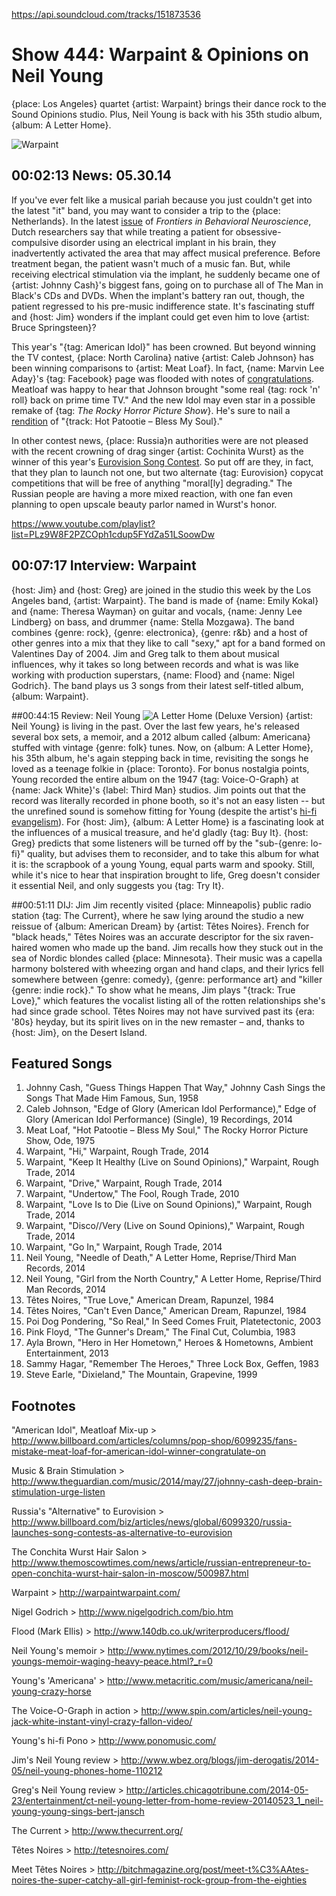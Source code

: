 

https://api.soundcloud.com/tracks/151873536

# Show 444: Warpaint & Opinions on Neil Young

{place: Los Angeles} quartet {artist: Warpaint} brings their dance rock to the Sound Opinions studio. Plus, Neil Young is back with his 35th studio album, {album: A Letter Home}. 

![Warpaint](http://static.soundopinions.org/images/2014/warpaint_web.jpg)

## 00:02:13 News: 05.30.14
If you've ever felt like a musical pariah because you just couldn't get into the latest "it" band, you may want to consider a trip to the {place: Netherlands}. In the latest [issue](http://journal.frontiersin.org/Journal/10.3389/fnbeh.2014.00152/full) of *Frontiers in Behavioral Neuroscience*, Dutch researchers say that while treating a patient for obsessive-compulsive disorder using an electrical implant in his brain, they inadvertently activated the area that may affect musical preference. Before treatment began, the patient wasn't much of a music fan. But, while receiving electrical stimulation via the implant, he suddenly became one of {artist: Johnny Cash}'s biggest fans, going on to purchase all of The Man in Black's CDs and DVDs. When the implant's battery ran out, though, the patient regressed to his pre-music indifference state. It's fascinating stuff and {host: Jim} wonders if the implant could get even him to love {artist: Bruce Springsteen}? 

This year's "{tag: American Idol}" has been crowned. But beyond winning the TV contest, {place: North Carolina} native {artist: Caleb Johnson} has been winning comparisons to {artist: Meat Loaf}. In fact, {name: Marvin Lee Aday}'s {tag: Facebook} page was flooded with notes of [congratulations](http://americanidolnet.com/meat-loaf-congratulates-american-idol-winner-caleb-johnson/). Meatloaf was happy to hear that Johnson brought "some real {tag: rock 'n' roll} back on prime time TV." And the new Idol may even star in a possible remake of {tag: *The Rocky Horror Picture Show*}. He's sure to nail a [rendition](https://www.youtube.com/watch?v=pMRl55U0eDw) of "{track: Hot Patootie – Bless My Soul}." 

In other contest news, {place: Russia}n authorities were are not pleased with the recent crowning of drag singer {artist: Cochinita Wurst} as the winner of this year's [Eurovision Song Contest](show/438). So put off are they, in fact, that they plan to launch not one, but two alternate {tag: Eurovision} copycat competitions that will be free of anything "moral[ly] degrading." The Russian people are having a more mixed reaction, with one fan even planning to open upscale beauty parlor named in Wurst's honor. 


https://www.youtube.com/playlist?list=PLz9W8F2PZCOph1cdup5FYdZa51LSoowDw

## 00:07:17 Interview: Warpaint
{host: Jim} and {host: Greg} are joined in the studio this week by the Los Angeles band, {artist: Warpaint}. The band is made of {name: Emily Kokal} and {name: Theresa Wayman} on guitar and vocals, {name: Jenny Lee Lindberg} on bass, and drummer {name: Stella Mozgawa}. The band combines {genre: rock}, {genre: electronica}, {genre: r&b} and a host of other genres into a mix that they like to call "sexy," apt for a band formed on Valentines Day of 2004. Jim and Greg talk to them about musical influences, why it takes so long between records and what is was like working with production superstars, {name: Flood} and {name: Nigel Godrich}. The band plays us 3 songs from their latest self-titled album, {album: Warpaint}. 


##00:44:15 Review: Neil Young
![A Letter Home (Deluxe Version)](http://assets.rollingstone.com/assets/images/album_review/a-letter-home-1399040723.jpg "147370/879440355")
{artist: Neil Young} is living in the past. Over the last few years, he's released several box sets, a memoir, and a 2012 album called {album: Americana} stuffed with vintage {genre: folk} tunes. Now, on {album: A Letter Home}, his 35th album, he's again stepping back in time, revisiting the songs he loved as a teenage folkie in {place: Toronto}. For bonus nostalgia points, Young recorded the entire album on the 1947 {tag: Voice-O-Graph} at {name: Jack White}'s {label: Third Man} studios. Jim points out that the record was literally recorded in phone booth, so it's not an easy listen -- but the unrefined sound is somehow fitting for Young (despite the artist's [hi-fi evangelism](http://mashable.com/2014/04/12/neil-young-pono-kickstarter/)). For {host: Jim}, {album: A Letter Home} is a fascinating look at the influences of a musical treasure, and he'd gladly {tag: Buy It}. {host: Greg} predicts that some listeners will be turned off by the "sub-{genre: lo-fi}" quality, but advises them to reconsider, and to take this album for what it is: the scrapbook of a young Young, equal parts warm and spooky. Still, while it's nice to hear that inspiration brought to life, Greg doesn't consider it essential Neil, and only suggests you {tag: Try It}.


##00:51:11 DIJ: Jim
Jim recently visited {place: Minneapolis} public radio station {tag: The Current}, where he saw lying around the studio a new reissue of {album: American Dream} by {artist: Têtes Noires}. French for "black heads," Têtes Noires was an accurate descriptor for the six raven-haired women who made up the band. Jim recalls how they stuck out in the sea of Nordic blondes called {place: Minnesota}. Their music was a capella harmony bolstered with wheezing organ and hand claps, and their lyrics fell somewhere between {genre: comedy}, {genre: performance art} and "killer {genre: indie rock}." To show what he means, Jim plays "{track: True Love}," which features the vocalist listing all of the rotten relationships she's had since grade school. Têtes Noires may not have survived past its {era: '80s} heyday, but its spirit lives on in the new remaster – and, thanks to {host: Jim}, on the Desert Island.

## Featured Songs
1. Johnny Cash, "Guess Things Happen That Way," Johnny Cash Sings the Songs That Made Him Famous, Sun, 1958
1. Caleb Johnson, "Edge of Glory (American Idol Performance)," Edge of Glory (American Idol Performance) (Single), 19 Recordings, 2014
1. Meat Loaf, "Hot Patootie – Bless My Soul," The Rocky Horror Picture Show, Ode, 1975
1. Warpaint, "Hi," Warpaint, Rough Trade, 2014
1. Warpaint, "Keep It Healthy (Live on Sound Opinions)," Warpaint, Rough Trade, 2014
1. Warpaint, "Drive," Warpaint, Rough Trade, 2014
1. Warpaint, "Undertow," The Fool, Rough Trade, 2010
1. Warpaint, "Love Is to Die (Live on Sound Opinions)," Warpaint, Rough Trade, 2014
1. Warpaint, "Disco//Very (Live on Sound Opinions)," Warpaint, Rough Trade, 2014
1. Warpaint, "Go In," Warpaint, Rough Trade, 2014
1. Neil Young, "Needle of Death," A Letter Home, Reprise/Third Man Records, 2014
1. Neil Young, "Girl from the North Country," A Letter Home, Reprise/Third Man Records, 2014
1. Têtes Noires, "True Love," American Dream, Rapunzel, 1984
1. Têtes Noires, "Can't Even Dance," American Dream, Rapunzel, 1984
1. Poi Dog Pondering, "So Real," In Seed Comes Fruit, Platetectonic, 2003
1. Pink Floyd, "The Gunner's Dream," The Final Cut, Columbia, 1983
1. Ayla Brown, "Hero in Her Hometown," Heroes & Hometowns, Ambient Entertainment, 2013
1. Sammy Hagar, "Remember The Heroes," Three Lock Box, Geffen, 1983
1. Steve Earle, "Dixieland," The Mountain, Grapevine, 1999


## Footnotes

"American Idol", Meatloaf Mix-up > http://www.billboard.com/articles/columns/pop-shop/6099235/fans-mistake-meat-loaf-for-american-idol-winner-congratulate-on

Music & Brain Stimulation > http://www.theguardian.com/music/2014/may/27/johnny-cash-deep-brain-stimulation-urge-listen

Russia's "Alternative" to Eurovision > http://www.billboard.com/biz/articles/news/global/6099320/russia-launches-song-contests-as-alternative-to-eurovision

The Conchita Wurst Hair Salon > http://www.themoscowtimes.com/news/article/russian-entrepreneur-to-open-conchita-wurst-hair-salon-in-moscow/500987.html

Warpaint > http://warpaintwarpaint.com/

Nigel Godrich > http://www.nigelgodrich.com/bio.htm

Flood (Mark Ellis) > http://www.140db.co.uk/writerproducers/flood/

Neil Young's memoir > http://www.nytimes.com/2012/10/29/books/neil-youngs-memoir-waging-heavy-peace.html?_r=0

Young's 'Americana' > http://www.metacritic.com/music/americana/neil-young-crazy-horse

The Voice-O-Graph in action > http://www.spin.com/articles/neil-young-jack-white-instant-vinyl-crazy-fallon-video/

Young's hi-fi Pono > http://www.ponomusic.com/

Jim's Neil Young review > http://www.wbez.org/blogs/jim-derogatis/2014-05/neil-young-phones-home-110212

Greg's Neil Young review > http://articles.chicagotribune.com/2014-05-23/entertainment/ct-neil-young-letter-from-home-review-20140523_1_neil-young-young-sings-bert-jansch

The Current > http://www.thecurrent.org/

Têtes Noires > http://tetesnoires.com/

Meet Têtes Noires > http://bitchmagazine.org/post/meet-t%C3%AAtes-noires-the-super-catchy-all-girl-feminist-rock-group-from-the-eighties
